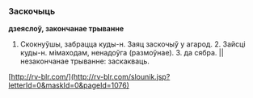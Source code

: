 ### Заскочыць
**дзеяслоў, закончанае трыванне**

1. Скокнуўшы, забрацца куды-н. Заяц заскочыў у агарод. 2. Зайсці куды-н. мімаходам, ненадоўга (размоўнае). З. да сябра. || незакончанае трыванне: заскакваць.

<a rel="author">[http://rv-blr.com/](http://rv-blr.com/slounik.jsp?letterId=0&maskId=0&pageId=1076)</a>
